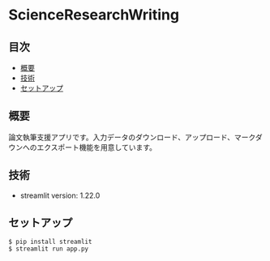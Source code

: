 # ScienceResearchWriting

## 目次
* [概要](#概要)
* [技術](#技術)
* [セットアップ](#セットアップ)

## 概要
論文執筆支援アプリです。入力データのダウンロード、アップロード、マークダウンへのエクスポート機能を用意しています。
	
## 技術
* streamlit version: 1.22.0
	
## セットアップ
```
$ pip install streamlit
$ streamlit run app.py
```